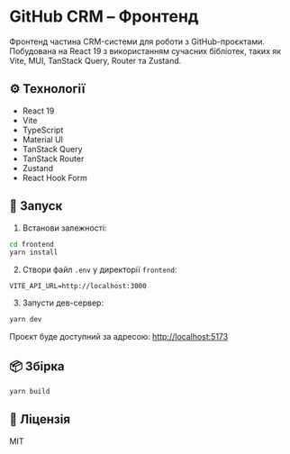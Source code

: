 # GitHub CRM – Фронтенд

Фронтенд частина CRM-системи для роботи з GitHub-проєктами. Побудована на React 19 з використанням сучасних бібліотек, таких як Vite, MUI, TanStack Query, Router та Zustand.

## ⚙️ Технології

- React 19
- Vite
- TypeScript
- Material UI
- TanStack Query
- TanStack Router
- Zustand
- React Hook Form

## 🚀 Запуск

1. Встанови залежності:

```bash
cd frontend
yarn install
```

2. Створи файл `.env` у директорії `frontend`:

```env
VITE_API_URL=http://localhost:3000
```

3. Запусти дев-сервер:

```bash
yarn dev
```

Проєкт буде доступний за адресою: [http://localhost:5173](http://localhost:5173)


## 📦 Збірка

```bash
yarn build
```

## 📃 Ліцензія

MIT

